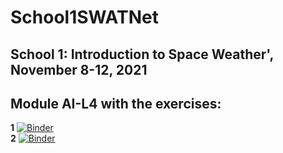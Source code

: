 # School1SWATNet 
## **School 1: Introduction to Space Weather**', November 8-12, 2021
## **Module AI-L4** with the exercises:
**1** [![Binder](https://mybinder.org/badge_logo.svg)](https://mybinder.org/v2/gh/SWATNetSchools/School1_Nov2021/master?labpath=sunspots.ipynb) <br />
**2** [![Binder](https://mybinder.org/badge_logo.svg)](https://mybinder.org/v2/gh/SWATNetSchools/School1_Nov2021/master?labpath=facular-regions.ipynb)
